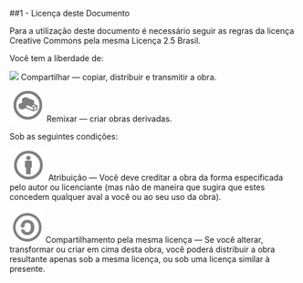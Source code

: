 ##1 - Licença deste Documento

Para a utilização deste documento é necessário seguir as regras da licença Creative Commons pela mesma Licença 2.5 Brasil.

Você tem a liberdade de:

![](https://raw.github.com/gabrielamayoli/CAU/blob/master/imagens/1.png)  Compartilhar — copiar, distribuir e transmitir a obra.

![](https://github.com/gabrielamayoli/CAU/blob/master/imagens/2.png)  Remixar — criar obras derivadas.

Sob as seguintes condições:

![](https://github.com/gabrielamayoli/CAU/blob/master/imagens/3.png)  Atribuição — Você deve creditar a obra da forma especificada pelo autor ou licenciante (mas não de maneira que sugira que estes concedem qualquer aval a você ou ao seu uso da obra).

![](https://github.com/gabrielamayoli/CAU/blob/master/imagens/4.png)  Compartilhamento pela mesma licença — Se você alterar, transformar ou criar em cima desta obra, você poderá distribuir a obra resultante apenas sob a mesma licença, ou sob uma licença similar à presente.
